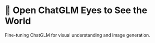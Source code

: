 # 👀 Open ChatGLM Eyes to See the World

Fine-tuning ChatGLM for visual understanding and image generation. 





